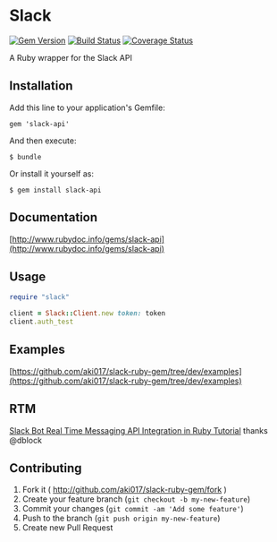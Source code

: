# Slack

[![Gem Version](https://badge.fury.io/rb/slack-api.svg)](http://badge.fury.io/rb/slack-api)
[![Build Status](https://travis-ci.org/aki017/slack-ruby-gem.svg)](https://travis-ci.org/aki017/slack-ruby-gem)
[![Coverage Status](https://coveralls.io/repos/aki017/slack-ruby-gem/badge.svg)](https://coveralls.io/r/aki017/slack-ruby-gem)

A Ruby wrapper for the Slack API

## Installation

Add this line to your application's Gemfile:

    gem 'slack-api'

And then execute:

    $ bundle

Or install it yourself as:

    $ gem install slack-api

## Documentation
[http://www.rubydoc.info/gems/slack-api](http://www.rubydoc.info/gems/slack-api)

## Usage

```ruby
require "slack"

client = Slack::Client.new token: token
client.auth_test
```

## Examples

[https://github.com/aki017/slack-ruby-gem/tree/dev/examples](https://github.com/aki017/slack-ruby-gem/tree/dev/examples)

## RTM

[Slack Bot Real Time Messaging API Integration in Ruby Tutorial](http://code.dblock.org/2015/04/28/slack-bot-real-time-messaging-api-integration-tutorial.html) thanks @dblock

## Contributing

1. Fork it ( http://github.com/aki017/slack-ruby-gem/fork )
2. Create your feature branch (`git checkout -b my-new-feature`)
3. Commit your changes (`git commit -am 'Add some feature'`)
4. Push to the branch (`git push origin my-new-feature`)
5. Create new Pull Request
